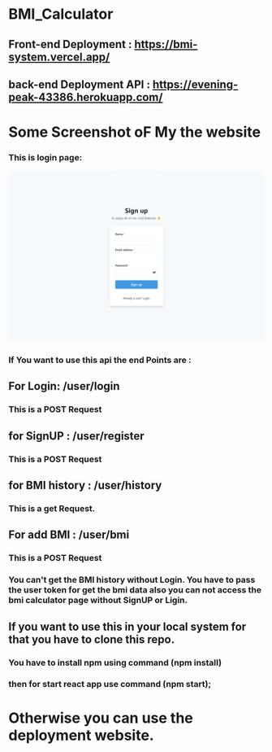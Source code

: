 # BMI_Calculator


## Front-end Deployment : https://bmi-system.vercel.app/
## back-end Deployment API : https://evening-peak-43386.herokuapp.com/

# Some Screenshot oF My the website

### This is login page:
![This is an image](https://github.com/Harishankar999/BMI_Calculator/blob/main/img/Screenshot%202022-10-19%20134316.png?raw=true)



### If You want to use this api the end Points are :

## For Login: /user/login
### This is a POST Request
## for SignUP : /user/register
### This is a POST Request
## for BMI history : /user/history 
### This is a get Request.
## For add BMI : /user/bmi
### This is a POST Request


### You can't get the BMI history without Login. You have to pass the user token for get the bmi data also you can not access the bmi calculator page without SignUP or Ligin.

## If you want to use this in your local system for that you have to clone this repo.
### You have to install npm using command (npm install)
### then for start react app use command (npm start);

# Otherwise you can use the deployment website.


